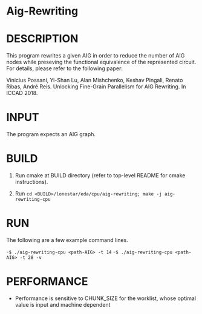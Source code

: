 Aig-Rewriting
==========

DESCRIPTION 
===========

This program rewrites a given AIG in order to reduce the number of AIG nodes
while preseving the functional equivalence of the represented circuit. For 
details, please refer to the following paper:

Vinicius Possani, Yi-Shan Lu, Alan Mishchenko, Keshav Pingali, Renato Ribas, 
André Reis. Unlocking Fine-Grain Parallelism for AIG Rewriting. In ICCAD 2018.


INPUT
===========

The program expects an AIG graph.


BUILD
===========

1. Run cmake at BUILD directory (refer to top-level README for cmake instructions).

2. Run `cd <BUILD>/lonestar/eda/cpu/aig-rewriting; make -j aig-rewriting-cpu`


RUN
===========

The following are a few example command lines.

-`$ ./aig-rewriting-cpu <path-AIG> -t 14`
-`$ ./aig-rewriting-cpu <path-AIG> -t 28 -v`


PERFORMANCE  
===========

- Performance is sensitive to CHUNK_SIZE for the worklist, whose optimal value is input and
  machine dependent
